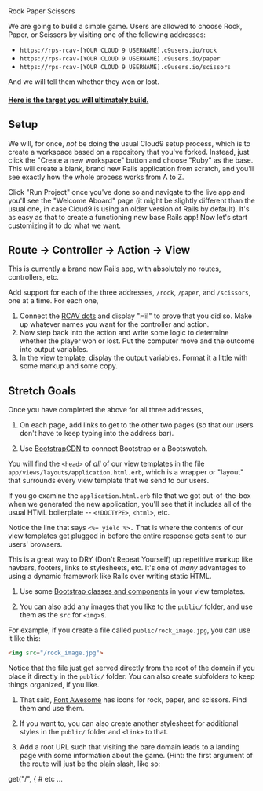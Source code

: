 #
Rock Paper Scissors

We are going to build a simple game. Users are allowed to choose Rock, Paper, or Scissors by visiting one of the following addresses:

- `https://rps-rcav-[YOUR CLOUD 9 USERNAME].c9users.io/rock`
- `https://rps-rcav-[YOUR CLOUD 9 USERNAME].c9users.io/paper`
- `https://rps-rcav-[YOUR CLOUD 9 USERNAME].c9users.io/scissors`

And we will tell them whether they won or lost.

#### [Here is the target you will ultimately build.](https://rps-rcav-target.herokuapp.com)

## Setup

We will, for once, _not_ be doing the usual Cloud9 setup process, which is to create a workspace based on a repository that you've forked. Instead, just click the "Create a new workspace" button and choose "Ruby" as the base. This will create a blank, brand new Rails application from scratch, and you'll see exactly how the whole process works from A to Z.

Click "Run Project" once you've done so and navigate to the live app and you'll see the "Welcome Aboard" page (it might be slightly different than the usual one, in case Cloud9 is using an older version of Rails by default). It's as easy as that to create a functioning new base Rails app! Now let's start customizing it to do what we want.

## Route → Controller → Action → View

This is currently a brand new Rails app, with absolutely no routes, controllers, etc.

Add support for each of the three addresses, `/rock`, `/paper`, and `/scissors`, one at a time. For each one,

1. Connect the [RCAV dots](https://guides.firstdraft.com/rcav-flowchart.html) and display "Hi!" to prove that you did so. Make up whatever names you want for the controller and action.
1. Now step back into the action and write some logic to determine whether the player won or lost. Put the computer move and the outcome into output variables.
1. In the view template, display the output variables. Format it a little with some markup and some copy.

## Stretch Goals

Once you have completed the above for all three addresses,

1. On each page, add links to get to the other two pages (so that our users don't have to keep typing into the address bar).

1. Use [BootstrapCDN](https://www.bootstrapcdn.com/) to connect Bootstrap or a Bootswatch.

You will find the `<head>` of _all_ of our view templates in the file `app/views/layouts/application.html.erb`, which is a wrapper or "layout" that surrounds every view template that we send to our users.

If you go examine the `application.html.erb` file that we got out-of-the-box when we generated the new application, you'll see that it includes all of the usual HTML boilerplate -- `<!DOCTYPE>`, `<html>`, etc.

Notice the line that says `<%= yield %>.` That is where the contents of our view templates get plugged in before the entire response gets sent to our users' browsers.

This is a great way to DRY (Don't Repeat Yourself) up repetitive markup like navbars, footers, links to stylesheets, etc. It's one of _many_ advantages to using a dynamic framework like Rails over writing static HTML.

1. Use some [Bootstrap classes and components](http://getbootstrap.com/) in your view templates.

1. You can also add any images that you like to the `public/` folder, and use them as the `src` for `<img>`s.

For example, if you create a file called `public/rock_image.jpg`, you can use it like this:

```html
<img src="/rock_image.jpg">
```

Notice that the file just get served directly from the root of the domain if you place it directly in the `public/` folder. You can also create subfolders to keep things organized, if you like.

1. That said, [Font Awesome](https://fontawesome.com/icons/) has icons for rock, paper, and scissors. Find them and use them.

1. If you want to, you can also create another stylesheet for additional styles in the `public/` folder and `<link>` to that.

1. Add a root URL such that visiting the bare domain leads to a landing page with some information about the game. (Hint: the first argument of the route will just be the plain slash, like so:

get("/", { # etc ...
